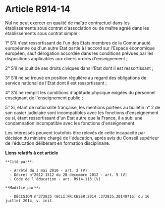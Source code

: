 # Article R914-14

Nul ne peut exercer en qualité de maître contractuel dans les établissements sous contrat d'association ou de maître agréé
dans les établissements sous contrat simple :

1° S'il n'est ressortissant de l'un des Etats membres de la Communauté européenne ou d'un autre Etat partie à l'accord sur
l'Espace économique européen, sauf dérogation accordée dans les conditions prévues par les dispositions applicables aux
divers ordres d'enseignement ;

2° S'il ne jouit de ses droits civiques dans l'Etat dont il est ressortissant ;

3° S'il ne se trouve en position régulière au regard des obligations de service national de l'Etat dont il est
ressortissant ;

4° S'il ne remplit les conditions d'aptitude physique exigées du personnel enseignant de l'enseignement public ;

5° Si, étant de nationalité française, les mentions portées au bulletin n° 2 de son casier judiciaire sont incompatibles avec
les fonctions d'enseignement ou si, étant ressortissant d'un Etat autre que la France, il a subi une condamnation
incompatible avec les fonctions d'enseignement.

Les intéressés peuvent toutefois être relevés de cette incapacité par décision du ministre chargé de l'éducation, après avis
du Conseil supérieur de l'éducation délibérant en formation disciplinaire.

**Liens relatifs à cet article**

	**Cité par**:

	  - Arrêté du 3 mai 2010 - art. 2 (V)
	  - Décret n°2012-1512 du 28 décembre 2012 - art. 5 (V)
	  - Code de l'éducation - art. R914-113 (V)

	**Modifié par**:

	  - DÉCISION n°372835 (ECLI:FR:CESSR:2014 :372835.20140716) du 16 juillet 2014, v. init.

